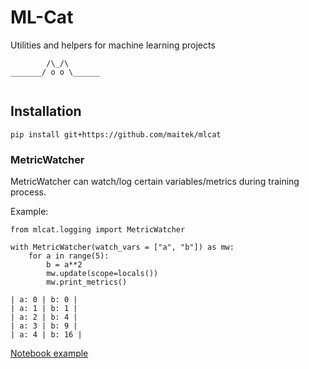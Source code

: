
# ML-Cat

Utilities and helpers for machine learning projects
	
~~~~
        /\_/\
_______/ o o \______
                              
~~~~

## Installation

~~~~
pip install git+https://github.com/maitek/mlcat
~~~~


### MetricWatcher

MetricWatcher can watch/log certain variables/metrics during training process.

Example:
~~~~
from mlcat.logging import MetricWatcher

with MetricWatcher(watch_vars = ["a", "b"]) as mw:
    for a in range(5):
        b = a**2
        mw.update(scope=locals())
        mw.print_metrics()
~~~~
~~~~
| a: 0 | b: 0 |  
| a: 1 | b: 1 |  
| a: 2 | b: 4 |  
| a: 3 | b: 9 |  
| a: 4 | b: 16 |  
~~~~

[Notebook example](https://github.com/maitek/mlcat/blob/master/examples/metric_watcher_example.ipynb)
